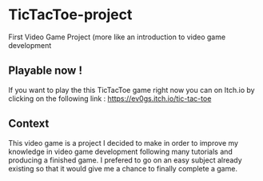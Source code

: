 # TicTacToe-project
First Video Game Project (more like an introduction to video game development

## Playable now !
If you want to play the this TicTacToe game right now you can on Itch.io by clicking on the following link : https://ev0gs.itch.io/tic-tac-toe

## Context
This video game is a project I decided to make in order to improve my knowledge in video game development following many tutorials and producing a finished game. I prefered to go on an easy subject already existing so that it would give me a chance to finally complete a game.
